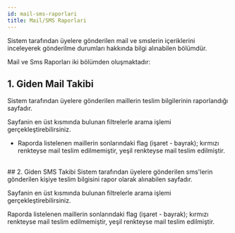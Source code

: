 ```yaml
---
id: mail-sms-raporlari
title: Mail/SMS Raporlari
---
```


Sistem tarafından üyelere gönderilen mail ve smslerin içeriklerini inceleyerek gönderilme durumları hakkında bilgi alınabilen bölümdür.

Mail ve Sms Raporları iki bölümden oluşmaktadır:

## 1. Giden Mail Takibi
Sistem tarafından üyelere gönderilen maillerin teslim bilgilerinin raporlandığı sayfadır.

Sayfanin en üst kısmında bulunan filtrelerle arama işlemi gerçekleştirebilirsiniz.

- Raporda listelenen maillerin sonlarındaki flag (işaret - bayrak); kırmızı renkteyse mail teslim edilmemiştir, yeşil renkteyse mail teslim edilmiştir.

<br>
## 2. Giden SMS Takibi
Sistem tarafından üyelere gönderilen sms'lerin gönderilen kişiye teslim bilgisini rapor olarak alınabilen sayfadır.

Sayfanin en üst kısmında bulunan filtrelerle arama işlemi gerçekleştirebilirsiniz.

Raporda listelenen maillerin sonlarındaki flag (işaret - bayrak); kırmızı renkteyse mail teslim edilmemiştir, yeşil renkteyse mail teslim edilmiştir.

